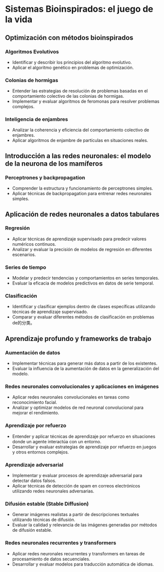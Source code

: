 # Sistemas Bioinspirados: el juego de la vida

## Optimización con métodos bioinspirados

### Algoritmos Evolutivos
- Identificar y describir los principios del algoritmo evolutivo.
- Aplicar el algoritmo genético en problemas de optimización.

### Colonias de hormigas
- Entender las estrategias de resolución de problemas basadas en el comportamiento colectivo de las colonias de hormigas.
- Implementar y evaluar algoritmos de feromonas para resolver problemas complejos.

### Inteligencia de enjambres
- Analizar la coherencia y eficiencia del comportamiento colectivo de enjambres.
- Aplicar algoritmos de enjambre de partículas en situaciones reales.

## Introducción a las redes neuronales: el modelo de la neurona de los mamíferos

### Perceptrones y backpropagation
- Comprender la estructura y funcionamiento de perceptrones simples.
- Aplicar técnicas de backpropagation para entrenar redes neuronales simples.

## Aplicación de redes neuronales a datos tabulares

### Regresión
- Aplicar técnicas de aprendizaje supervisado para predecir valores numéricos continuos.
- Analizar y evaluar la precisión de modelos de regresión en diferentes escenarios.

### Series de tiempo
- Modelar y predecir tendencias y comportamientos en series temporales.
- Evaluar la eficacia de modelos predictivos en datos de serie temporal.

### Clasificación
- Identificar y clasificar ejemplos dentro de clases específicas utilizando técnicas de aprendizaje supervisado.
- Comparar y evaluar diferentes métodos de clasificación en problemas de的分类。

## Aprendizaje profundo y frameworks de trabajo

### Aumentación de datos
- Implementar técnicas para generar más datos a partir de los existentes.
- Evaluar la influencia de la aumentación de datos en la generalización del modelo.

### Redes neuronales convolucionales y aplicaciones en imágenes
- Aplicar redes neuronales convolucionales en tareas como reconocimiento facial.
- Analizar y optimizar modelos de red neuronal convolucional para mejorar el rendimiento.

### Aprendizaje por refuerzo
- Entender y aplicar técnicas de aprendizaje por refuerzo en situaciones donde un agente interactúa con un entorno.
- Desarrollar y evaluar estrategias de aprendizaje por refuerzo en juegos y otros entornos complejos.

### Aprendizaje adversarial
- Implementar y evaluar procesos de aprendizaje adversarial para detectar datos falsos.
- Aplicar técnicas de detección de spam en correos electrónicos utilizando redes neuronales adversarias.

### Difusión estable (Stable Diffusion)
- Generar imágenes realistas a partir de descripciones textuales utilizando técnicas de difusión.
- Evaluar la calidad y relevancia de las imágenes generadas por métodos de difusión estable.

### Redes neuronales recurrentes y transformers
- Aplicar redes neuronales recurrentes y transformers en tareas de procesamiento de datos secuenciales.
- Desarrollar y evaluar modelos para traducción automática de idiomas.